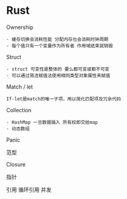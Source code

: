 # Rust


Ownership 

	- 缓存切换会消耗性能 分配内存也会消耗时钟周期
	- 每个值只有一个变量作为所有者 作用域结束就销毁
Struct

	- struct 可变性是整体的 要么都可变或都不可变
	- 可以通过简洁赋值法使用相同类型对象属性来赋值
Match / let 

	If-let是match的唯一子项，用以简化匹配项及冗余代码
Collection

	- HashMap 一旦数据插入 所有权即交给map
	- 动态数组 
	
Panic
	
范型
	
Closure  

指针

引用
	循环引用
并发
